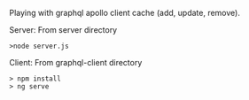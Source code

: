 Playing with graphql apollo client cache (add, update, remove).

Server:
From server directory
```
>node server.js
```

Client:
From graphql-client directory
```
> npm install
> ng serve
```
